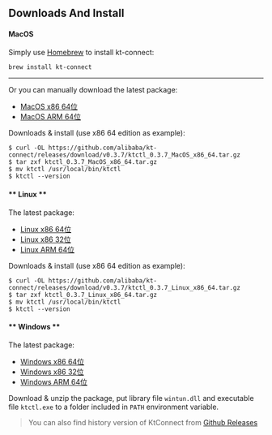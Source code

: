 Downloads And Install
---

<!-- tabs:start -->

#### **MacOS**

Simply use [Homebrew](https://brew.sh) to install kt-connect:

```bash
brew install kt-connect
```

---

Or you can manually download the latest package:

* [MacOS x86 64位](https://github.com/alibaba/kt-connect/releases/download/v0.3.7/ktctl_0.3.7_MacOS_x86_64.tar.gz)
* [MacOS ARM 64位](https://github.com/alibaba/kt-connect/releases/download/v0.3.7/ktctl_0.3.7_MacOS_arm_64.tar.gz)

Downloads & install (use x86 64 edition as example):

```
$ curl -OL https://github.com/alibaba/kt-connect/releases/download/v0.3.7/ktctl_0.3.7_MacOS_x86_64.tar.gz
$ tar zxf ktctl_0.3.7_MacOS_x86_64.tar.gz
$ mv ktctl /usr/local/bin/ktctl
$ ktctl --version
```

#### ** Linux **

The latest package:

* [Linux x86 64位](https://github.com/alibaba/kt-connect/releases/download/v0.3.7/ktctl_0.3.7_Linux_x86_64.tar.gz)
* [Linux x86 32位](https://github.com/alibaba/kt-connect/releases/download/v0.3.7/ktctl_0.3.7_linux_i386.tar.gz)
* [Linux ARM 64位](https://github.com/alibaba/kt-connect/releases/download/v0.3.7/ktctl_0.3.7_Linux_arm_64.tar.gz)

Downloads & install (use x86 64 edition as example):

```
$ curl -OL https://github.com/alibaba/kt-connect/releases/download/v0.3.7/ktctl_0.3.7_Linux_x86_64.tar.gz
$ tar zxf ktctl_0.3.7_Linux_x86_64.tar.gz
$ mv ktctl /usr/local/bin/ktctl
$ ktctl --version
```

#### ** Windows **

The latest package:

* [Windows x86 64位](https://github.com/alibaba/kt-connect/releases/download/v0.3.7/ktctl_0.3.7_Windows_x86_64.zip)
* [Windows x86 32位](https://github.com/alibaba/kt-connect/releases/download/v0.3.7/ktctl_0.3.7_Windows_i386.zip)
* [Windows ARM 64位](https://github.com/alibaba/kt-connect/releases/download/v0.3.7/ktctl_0.3.7_Windows_arm_64.zip)

Download & unzip the package, put library file `wintun.dll` and executable file `ktctl.exe` to a folder included in `PATH` environment variable.

<!-- tabs:end -->

> You can also find history version of KtConnect from [Github Releases](https://github.com/alibaba/kt-connect/releases)

